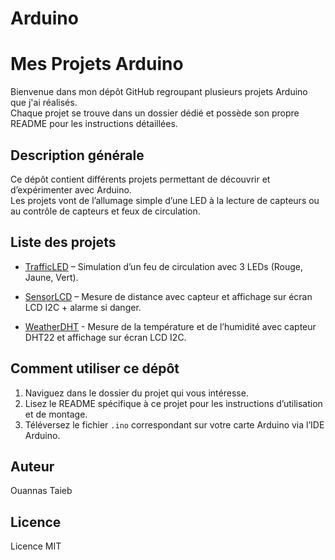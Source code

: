 # Arduino
# Mes Projets Arduino

Bienvenue dans mon dépôt GitHub regroupant plusieurs projets Arduino que j'ai réalisés.  
Chaque projet se trouve dans un dossier dédié et possède son propre README pour les instructions détaillées.

## Description générale
Ce dépôt contient différents projets permettant de découvrir et d’expérimenter avec Arduino.  
Les projets vont de l’allumage simple d’une LED à la lecture de capteurs ou au contrôle de capteurs et feux de circulation.

## Liste des projets
- [TrafficLED](TrafficLED) – Simulation d’un feu de circulation avec 3 LEDs (Rouge, Jaune, Vert).  
- [SensorLCD](SensorLCD) – Mesure de distance avec capteur et affichage sur écran LCD I2C + alarme si danger.

-   [WeatherDHT](WeatherDHT) - Mesure de la température et de l’humidité avec capteur DHT22 et affichage sur écran LCD I2C.


## Comment utiliser ce dépôt
1. Naviguez dans le dossier du projet qui vous intéresse.
2. Lisez le README spécifique à ce projet pour les instructions d’utilisation et de montage.
3. Téléversez le fichier `.ino` correspondant sur votre carte Arduino via l’IDE Arduino.

## Auteur
Ouannas Taieb

## Licence
Licence MIT
